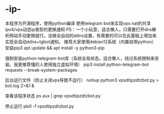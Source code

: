 # -ip-
本程序为开源程序，使用python编译
使用telegram bot来实现vps nat的共享ipv4/vps动态ip类型的更换通知
PS：一个小玩意，适合懒人，只需要打开dns解析网站手动更换就行。没做全自动的ddns设置，有需要的可以在此基础上增加来实现全自动ddns+tgbot通知。
推荐大家使用debian12系统（内置自带python）
安装pip3
apt update && apt install -y python3-pip

强制安装python-telegram-bot库（系统全局状态。适合懒人，绕过系统限制来安装。我更推荐懂的人使用独立虚拟环境）
pip3 install python-telegram-bot requests --break-system-packages

后台运行文件（防止关闭vps导致不运行）
nohup python3 vpsdtipzdtzbot.py > bot.log 2>&1 &

查看该程序状态
ps aux | grep vpsdtipzdtzbot.py

停止运行
pkill -f vpsdtipzdtzbot.py
